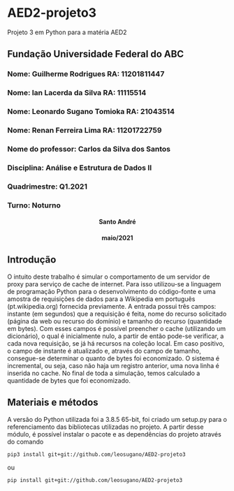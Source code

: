 # AED2-projeto3
Projeto 3 em Python para a matéria AED2


<h2>Fundação Universidade Federal do ABC</h2>

<h3>Nome: Guilherme Rodrigues				RA: 11201811447</h3>
<h3>Nome: Ian Lacerda da Silva				RA: 11115514</h3>
<h3>Nome: Leonardo Sugano Tomioka			RA: 21043514</h3>
<h3>Nome: Renan Ferreira Lima				RA: 11201722759</h3>


<h3>Nome do professor: Carlos da Silva dos Santos</h3>
<h3>Disciplina: Análise e Estrutura de Dados II</h3>
<h3>Quadrimestre: Q1.2021</h3>
<h3>Turno: Noturno</h3>

<h4 style="display:flex; justify-content: center;">Santo André<h4>
<h4 style="display:flex; justify-content: center;">maio/2021<h4>
  
<h2>Introdução</h2>
 
 <p>O intuito deste trabalho é simular o comportamento de um servidor de proxy para serviço de cache de internet. Para isso utilizou-se a linguagem de programação Python para o desenvolvimento do código-fonte e uma amostra de requisições de dados para a Wikipedia em português (pt.wikipedia.org) fornecida previamente.
A entrada possui três campos: instante (em segundos) que a requisição é feita, nome do recurso solicitado (página da web ou recurso do domínio) e tamanho do recurso (quantidade em bytes).  Com esses campos é possível preencher o cache (utilizando um dicionário), o qual é inicialmente nulo, a partir de então pode-se verificar, a cada nova requisição, se já há recursos na coleção local. Em caso positivo, o campo de instante é atualizado e, através do campo de tamanho, consegue-se determinar o quanto de bytes foi economizado. O sistema é incremental, ou seja, caso não haja um registro anterior, uma nova linha é inserida no cache.
No final de toda a simulação, temos calculado a quantidade de bytes que foi economizado.
</p>


<h2>Materiais e métodos</h2>

<p>A versão do Python utilizada foi a 3.8.5 65-bit, foi criado um setup.py para o referenciamento das bibliotecas utilizadas no projeto. A partir desse módulo, é possível instalar o pacote e as dependências do projeto através do comando</p>

<pre><code>pip3 install git+git://github.com/leosugano/AED2-projeto3</code></pre>

<p>ou</p>

<pre><code>pip install git+git://github.com/leosugano/AED2-projeto3</code></pre>






  
